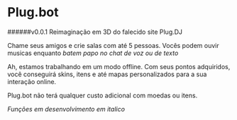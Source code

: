 # Plug.bot 
######v0.0.1
Reimaginação em 3D do falecido site Plug.DJ


Chame seus amigos e crie salas com até 5 pessoas.
Vocês podem ouvir musicas enquanto *batem papo no chat de voz ou de texto*

Ah, estamos trabalhando em um modo offline. Com seus pontos adquiridos, você conseguirá skins, itens e até mapas personalizados para a sua interação online.

Plug.bot não terá qualquer custo adicional com moedas ou itens.


*Funções em desenvolvimento em italico*
